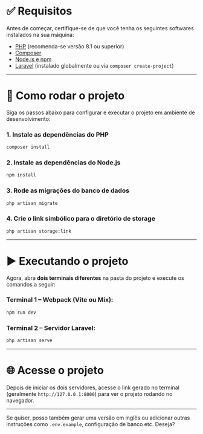 # ✅ Requisitos

Antes de começar, certifique-se de que você tenha os seguintes softwares instalados na sua máquina:

* [PHP](https://www.php.net/downloads.php) (recomenda-se versão 8.1 ou superior)
* [Composer](https://getcomposer.org/)
* [Node.js e npm](https://nodejs.org/)
* [Laravel](https://laravel.com/docs/installation) (instalado globalmente ou via `composer create-project`)

---

# 🚀 Como rodar o projeto

Siga os passos abaixo para configurar e executar o projeto em ambiente de desenvolvimento:

### 1. Instale as dependências do PHP

```bash
composer install
```

### 2. Instale as dependências do Node.js

```bash
npm install
```

### 3. Rode as migrações do banco de dados

```bash
php artisan migrate
```

### 4. Crie o link simbólico para o diretório de storage

```bash
php artisan storage:link
```

---

# ▶️ Executando o projeto

Agora, abra **dois terminais diferentes** na pasta do projeto e execute os comandos a seguir:

### Terminal 1 – Webpack (Vite ou Mix):

```bash
npm run dev
```

### Terminal 2 – Servidor Laravel:

```bash
php artisan serve
```

---

# 🌐 Acesse o projeto

Depois de iniciar os dois servidores, acesse o link gerado no terminal (geralmente `http://127.0.0.1:8000`) para ver o projeto rodando no navegador.

---

Se quiser, posso também gerar uma versão em inglês ou adicionar outras instruções como `.env.example`, configuração de banco etc. Deseja?
